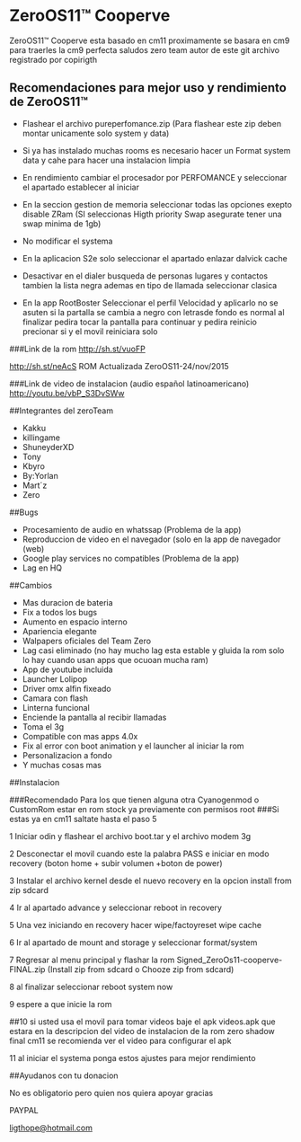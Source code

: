 # ZeroOS11™ Cooperve

ZeroOS11™ Cooperve esta basado en cm11 proximamente se basara en cm9 para traerles la cm9 perfecta saludos
zero team autor de este git
archivo registrado por copirigth

## Recomendaciones para mejor uso y rendimiento de ZeroOS11™


+ Flashear el archivo pureperfomance.zip (Para flashear este zip deben montar unicamente solo system y data)

+ Si ya has instalado muchas rooms es necesario hacer un Format system data y cahe para hacer una instalacion limpia

+ En rendimiento cambiar el procesador por PERFOMANCE y seleccionar el apartado establecer al iniciar

+ En la seccion gestion de memoria seleccionar todas las opciones exepto disable ZRam (SI seleccionas Higth priority Swap asegurate tener una swap minima de 1gb)

+ No modificar el systema 

+ En la aplicacion S2e solo seleccionar el apartado enlazar dalvick cache

+ Desactivar en el dialer busqueda de personas lugares y contactos tambien la lista negra ademas en tipo de llamada seleccionar clasica

+ En la app RootBoster Seleccionar el perfil Velocidad y aplicarlo no se asuten si la partalla se cambia a negro con letrasde fondo es normal al finalizar pedira tocar la pantalla para continuar y pedira reinicio precionar si y el movil reiniciara solo 


###Link de la rom 
http://sh.st/vuoFP

http://sh.st/neAcS  ROM Actualizada ZeroOS11-24/nov/2015

###Link de video de instalacion (audio español latinoamericano)
http://youtu.be/vbP_S3DvSWw

##Integrantes del zeroTeam 

+ Kakku
+ killingame
+ ShuneyderXD
+ Tony
+ Kbyro
+ By:Yorlan
+ Mart´z
+ Zero



##Bugs 

+ Procesamiento de audio en whatssap (Problema de la app)
+ Reproduccion de video en el navegador (solo en la app de navegador (web)
+ Google play services no compatibles (Problema de la app)
+ Lag en HQ

##Cambios

+ Mas duracion de bateria
+ Fix a todos los bugs
+ Aumento en espacio interno
+ Apariencia elegante
+ Walpapers oficiales del Team Zero
+ Lag casi eliminado (no hay mucho lag esta estable y gluida la rom solo lo hay cuando usan apps que ocuoan mucha ram)
+ App de youtube incluida
+ Launcher Lolipop 
+ Driver omx alfin fixeado
+ Camara con flash
+ Linterna funcional
+ Enciende la pantalla al recibir llamadas
+ Toma el 3g 
+ Compatible con mas apps 4.0x
+ Fix al error con boot animation y el launcher al iniciar la rom
+ Personalizacion a fondo
+ Y muchas cosas mas


##Instalacion

###Recomendado Para los que tienen alguna otra Cyanogenmod o CustomRom estar en rom stock ya previamente con permisos root
###Si estas ya en cm11 saltate hasta el paso 5

1 Iniciar odin y flashear el archivo boot.tar y el archivo modem 3g

2 Desconectar el movil cuando este la palabra PASS e iniciar en modo recovery (boton home + subir volumen +boton de power)

3 Instalar el archivo kernel desde el nuevo recovery en la opcion install from zip sdcard

4 Ir al apartado advance y seleccionar reboot in recovery

5 Una vez iniciando en recovery hacer wipe/factoyreset wipe cache

6 Ir al apartado de mount and storage y seleccionar format/system

7 Regresar al menu principal y flashar la rom Signed_ZeroOs11-cooperve-FINAL.zip (Install zip from sdcard o Chooze zip from sdcard)

8 al finalizar seleccionar reboot system now

9 espere a que inicie la rom

##10 si usted usa el movil para tomar videos baje el apk videos.apk que estara en la descripcion del video de instalacion de la rom zero shadow final cm11 se recomienda ver el video para configurar el apk

11 al iniciar el systema ponga estos ajustes para mejor rendimiento

##Ayudanos con tu donacion

No es obligatorio pero quien nos quiera apoyar gracias

PAYPAL

ligthope@hotmail.com
